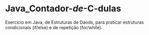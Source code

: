 # Java_Contador-_de_-C-dulas
Exercício em Java, de Estruturas de Daods, para praticar estruturas condicionais (if/else) e de repetição (for/while).
